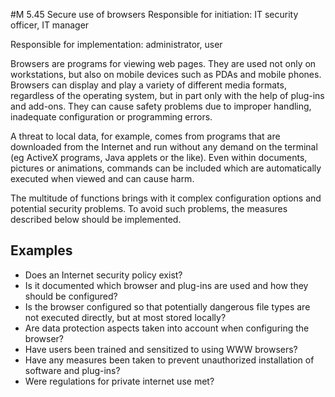 #M 5.45 Secure use of browsers
Responsible for initiation: IT security officer, IT manager

Responsible for implementation: administrator, user

Browsers are programs for viewing web pages. They are used not only on workstations, but also on mobile devices such as PDAs and mobile phones. Browsers can display and play a variety of different media formats, regardless of the operating system, but in part only with the help of plug-ins and add-ons. They can cause safety problems due to improper handling, inadequate configuration or programming errors.

A threat to local data, for example, comes from programs that are downloaded from the Internet and run without any demand on the terminal (eg ActiveX programs, Java applets or the like). Even within documents, pictures or animations, commands can be included which are automatically executed when viewed and can cause harm.

The multitude of functions brings with it complex configuration options and potential security problems. To avoid such problems, the measures described below should be implemented.



## Examples 
* Does an Internet security policy exist?
* Is it documented which browser and plug-ins are used and how they should be configured?
* Is the browser configured so that potentially dangerous file types are not executed directly, but at most stored locally?
* Are data protection aspects taken into account when configuring the browser?
* Have users been trained and sensitized to using WWW browsers?
* Have any measures been taken to prevent unauthorized installation of software and plug-ins?
* Were regulations for private internet use met?




